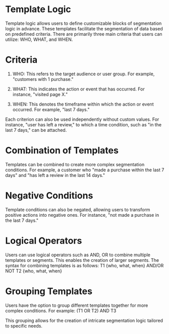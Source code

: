 # Template Logic

Template logic allows users to define customizable blocks of segmentation logic in advance. These templates facilitate the segmentation of data based on predefined criteria. There are primarily three main criteria that users can utilize: WHO, WHAT, and WHEN.

# Criteria

1. WHO: This refers to the target audience or user group. For example, "customers with 1 purchase."

2. WHAT: This indicates the action or event that has occurred. For instance, "visited page X."

3. WHEN: This denotes the timeframe within which the action or event occurred. For example, "last 7 days."

Each criterion can also be used independently without custom values. For instance, "user has left a review," to which a time condition, such as "in the last 7 days," can be attached.

# Combination of Templates

Templates can be combined to create more complex segmentation conditions. For example, a customer who "made a purchase within the last 7 days" and "has left a review in the last 14 days."

# Negative Conditions

Template conditions can also be negated, allowing users to transform positive actions into negative ones. For instance, "not made a purchase in the last 7 days."

# Logical Operators

Users can use logical operators such as AND, OR to combine multiple templates or segments. This enables the creation of larger segments. The syntax for combining templates is as follows:
T1 {who, what, when} AND/OR NOT T2 {who, what, when}

# Grouping Templates

Users have the option to group different templates together for more complex conditions. For example:
(T1 OR T2) AND T3

This grouping allows for the creation of intricate segmentation logic tailored to specific needs.
